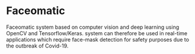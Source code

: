 # Faceomatic 
 Faceomatic system based on computer vision and deep learning using OpenCV and Tensorflow/Keras. system can therefore be used in real-time applications which require face-mask detection for safety purposes due to the outbreak of Covid-19.
